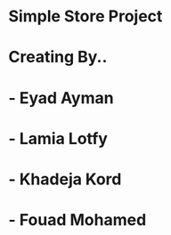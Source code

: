 # Simple Store Project

# Creating By..

# - Eyad Ayman

# - Lamia Lotfy

# - Khadeja Kord

# - Fouad Mohamed
